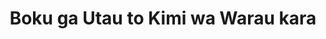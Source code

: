 --- 
title: "Boku ga Utau to Kimi wa Warau kara"
publishdate: "2019-7-18T16:48:46+02:00"
src: "https://365manga.net/manga/boku-ga-utau-to-kimi-wa-warau-kara"
image: "https://data.365manga.net/images/thumbnails/6940-boku-ga-utau-to-kimi-wa-warau-kara.jpg"
description: "Consists of a collection of short stories. [From Shoujo Magic]: Story 1 - Because You Smile When I Sing The pop band vocalist, Atsushi, has always been thought of by others as a 'scary person' because of the facial expression he was born with and his disinclination to speak. For Atsushi, Anzu is the only one who ever smiled wholeheartedly upon meeting him, but now that they have met again…"
---